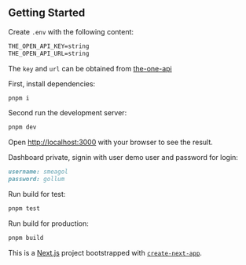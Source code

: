 ## Getting Started

Create `.env` with the following content:

```md
THE_OPEN_API_KEY=string
THE_OPEN_API_URL=string
```

The `key` and `url` can be obtained from [the-one-api](https://the-one-api.dev/documentation)

First, install dependencies:

```bash
pnpm i
```

Second run the development server:

```bash
pnpm dev
```

Open [http://localhost:3000](http://localhost:3000) with your browser to see the result.

Dashboard private, signin with user demo user and password for login:

```md
username: smeagol
password: gollum
```

Run build for test:

```bash
pnpm test
```

Run build for production:

```bash
pnpm build
```

This is a [Next.js](https://nextjs.org/) project bootstrapped with [`create-next-app`](https://github.com/vercel/next.js/tree/canary/packages/create-next-app).
